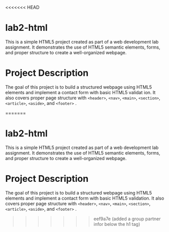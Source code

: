 <<<<<<< HEAD
# lab2-html

This is a simple HTML5 project created as part of a web development lab assignment. It demonstrates the use of HTML5 semantic elements, forms, and proper structure to create a well-organized webpage.

# Project Description

The goal of this project is to build a structured webpage using HTML5 elements and implement a contact form with basic HTML5 validat
ion. It also covers proper page structure with `<header>`, `<nav>`, `<main>`, `<section>`, `<article>`, `<aside>`, and `<footer>` .

=======
# lab2-html

This is a simple HTML5 project created as part of a web development lab assignment. It demonstrates the use of HTML5 semantic elements, forms, and proper structure to create a well-organized webpage.

# Project Description

The goal of this project is to build a structured webpage using HTML5 elements and implement a contact form with basic HTML5 validation. It also covers proper page structure with `<header>`, `<nav>`, `<main>`, `<section>`, `<article>`, `<aside>`, and `<footer>` .


>>>>>>> eef9a7e (added a group partner infor below the h1 tag)
